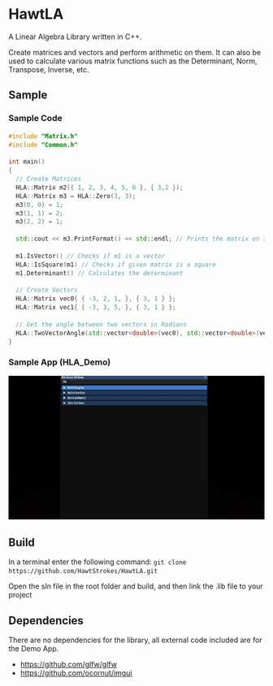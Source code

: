# HawtLA
A Linear Algebra Library written in C++.

Create matrices and vectors and perform arithmetic on them. It can also be used to calculate various matrix functions such as the Determinant, Norm, Transpose, Inverse, etc.

## Sample

### Sample Code

```c++
#include "Matrix.h"
#include "Common.h"

int main() 
{
  // Create Matrices
  HLA::Matrix m2({ 1, 2, 3, 4, 5, 6 }, { 3,2 });
  HLA::Matrix m3 = HLA::Zero(3, 3);
  m3(0, 0) = 1;
  m3(1, 1) = 2;
  m3(2, 2) = 1;
  
  std::cout << m3.PrintFormat() << std::endl; // Prints the matrix on screen
  
  m1.IsVector() // Checks if m1 is a vector
  HLA::IsSquare(m1) // Checks if given matrix is a square
  m1.Determinant() // Calculates the determinant
  
  // Create Vectors
  HLA::Matrix vec0{ { -3, 2, 1, }, { 3, 1 } };
  HLA::Matrix vec1{ { -3, 3, 5, }, { 3, 1 } };
  
  // Get the angle between two vectors in Radians
  HLA::TwoVectorAngle(std::vector<double>(vec0), std::vector<double>(vec1)); 
}

```
### Sample App (HLA_Demo)

![HLA used in a demo app](/Resources/sampleGif.gif)

## Build
In a terminal enter the following command: ```git clone https://github.com/HawtStrokes/HawtLA.git ```

Open the sln file in the root folder and build, and then link the .lib file to your project


## **Dependencies**

There are no dependencies for the library, all external code included are for the Demo App.

- https://github.com/glfw/glfw
- https://github.com/ocornut/imgui
